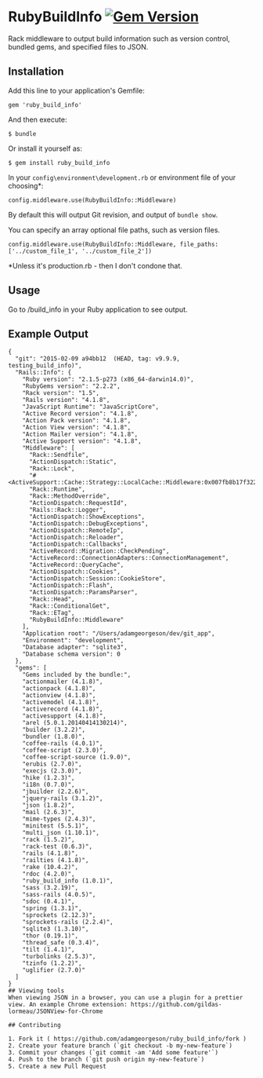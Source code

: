 # RubyBuildInfo [![Gem Version](https://badge.fury.io/rb/ruby_build_info@2x.png)](http://badge.fury.io/rb/ruby_build_info)

Rack middleware to output build information such as version control, bundled gems, and specified files to JSON.

## Installation

Add this line to your application's Gemfile:

    gem 'ruby_build_info'

And then execute:

    $ bundle

Or install it yourself as:

    $ gem install ruby_build_info
    
In your `config\environment\development.rb` or environment file of your choosing*:
    
    config.middleware.use(RubyBuildInfo::Middleware)

By default this will output Git revision, and output of `bundle show`.

You can specify an array optional file paths, such as version files.

    config.middleware.use(RubyBuildInfo::Middleware, file_paths: ['../custom_file_1', '../custom_file_2'])

*Unless it's production.rb - then I don't condone that.

## Usage

Go to /build_info in your Ruby application to see output.

## Example Output

```
{
  "git": "2015-02-09 a94bb12  (HEAD, tag: v9.9.9, testing_build_info)",
  "Rails::Info": {
    "Ruby version": "2.1.5-p273 (x86_64-darwin14.0)",
    "RubyGems version": "2.2.2",
    "Rack version": "1.5",
    "Rails version": "4.1.8",
    "JavaScript Runtime": "JavaScriptCore",
    "Active Record version": "4.1.8",
    "Action Pack version": "4.1.8",
    "Action View version": "4.1.8",
    "Action Mailer version": "4.1.8",
    "Active Support version": "4.1.8",
    "Middleware": [
      "Rack::Sendfile",
      "ActionDispatch::Static",
      "Rack::Lock",
      "#<ActiveSupport::Cache::Strategy::LocalCache::Middleware:0x007fb8b17f3228>",
      "Rack::Runtime",
      "Rack::MethodOverride",
      "ActionDispatch::RequestId",
      "Rails::Rack::Logger",
      "ActionDispatch::ShowExceptions",
      "ActionDispatch::DebugExceptions",
      "ActionDispatch::RemoteIp",
      "ActionDispatch::Reloader",
      "ActionDispatch::Callbacks",
      "ActiveRecord::Migration::CheckPending",
      "ActiveRecord::ConnectionAdapters::ConnectionManagement",
      "ActiveRecord::QueryCache",
      "ActionDispatch::Cookies",
      "ActionDispatch::Session::CookieStore",
      "ActionDispatch::Flash",
      "ActionDispatch::ParamsParser",
      "Rack::Head",
      "Rack::ConditionalGet",
      "Rack::ETag",
      "RubyBuildInfo::Middleware"
    ],
    "Application root": "/Users/adamgeorgeson/dev/git_app",
    "Environment": "development",
    "Database adapter": "sqlite3",
    "Database schema version": 0
  },
  "gems": [
    "Gems included by the bundle:",
    "actionmailer (4.1.8)",
    "actionpack (4.1.8)",
    "actionview (4.1.8)",
    "activemodel (4.1.8)",
    "activerecord (4.1.8)",
    "activesupport (4.1.8)",
    "arel (5.0.1.20140414130214)",
    "builder (3.2.2)",
    "bundler (1.8.0)",
    "coffee-rails (4.0.1)",
    "coffee-script (2.3.0)",
    "coffee-script-source (1.9.0)",
    "erubis (2.7.0)",
    "execjs (2.3.0)",
    "hike (1.2.3)",
    "i18n (0.7.0)",
    "jbuilder (2.2.6)",
    "jquery-rails (3.1.2)",
    "json (1.8.2)",
    "mail (2.6.3)",
    "mime-types (2.4.3)",
    "minitest (5.5.1)",
    "multi_json (1.10.1)",
    "rack (1.5.2)",
    "rack-test (0.6.3)",
    "rails (4.1.8)",
    "railties (4.1.8)",
    "rake (10.4.2)",
    "rdoc (4.2.0)",
    "ruby_build_info (1.0.1)",
    "sass (3.2.19)",
    "sass-rails (4.0.5)",
    "sdoc (0.4.1)",
    "spring (1.3.1)",
    "sprockets (2.12.3)",
    "sprockets-rails (2.2.4)",
    "sqlite3 (1.3.10)",
    "thor (0.19.1)",
    "thread_safe (0.3.4)",
    "tilt (1.4.1)",
    "turbolinks (2.5.3)",
    "tzinfo (1.2.2)",
    "uglifier (2.7.0)"
  ]
}
## Viewing tools
When viewing JSON in a browser, you can use a plugin for a prettier
view. An example Chrome extension: https://github.com/gildas-lormeau/JSONView-for-Chrome

## Contributing

1. Fork it ( https://github.com/adamgeorgeson/ruby_build_info/fork )
2. Create your feature branch (`git checkout -b my-new-feature`)
3. Commit your changes (`git commit -am 'Add some feature'`)
4. Push to the branch (`git push origin my-new-feature`)
5. Create a new Pull Request
